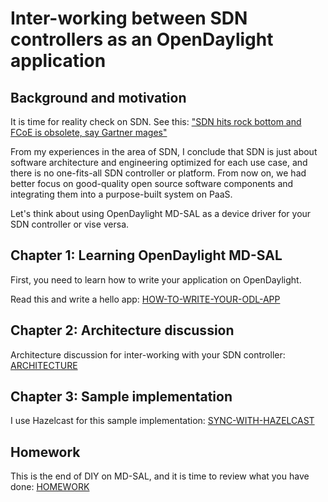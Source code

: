 # Inter-working between SDN controllers as an OpenDaylight application

## Background and motivation

It is time for reality check on SDN. See this: ["SDN hits rock bottom and FCoE is obsolete, say Gartner mages"](http://www.theregister.co.uk/2015/07/29/sdn_enthusiasm_dives_says_gartner/)

From my experiences in the area of SDN, I conclude that SDN is just about software architecture and engineering optimized for each use case, and there is no one-fits-all SDN controller or platform. From now on, we had better focus on good-quality open source software components and integrating them into a purpose-built system on PaaS.

Let's think about using OpenDaylight MD-SAL as a device driver for your SDN controller or vise versa.

## Chapter 1: Learning OpenDaylight MD-SAL

First, you need to learn how to write your application on OpenDaylight.

Read this and write a hello app: [HOW-TO-WRITE-YOUR-ODL-APP](./doc/CHAPTER1.md)

## Chapter 2: Architecture discussion

Architecture discussion for inter-working with your SDN controller: [ARCHITECTURE](./doc/CHAPTER2.md)

## Chapter 3: Sample implementation

I use Hazelcast for this sample implementation: [SYNC-WITH-HAZELCAST](./doc/CHAPTER3.md)

## Homework

This is the end of DIY on MD-SAL, and it is time to review what you have done: [HOMEWORK](./doc/HOMEWORK.md)
